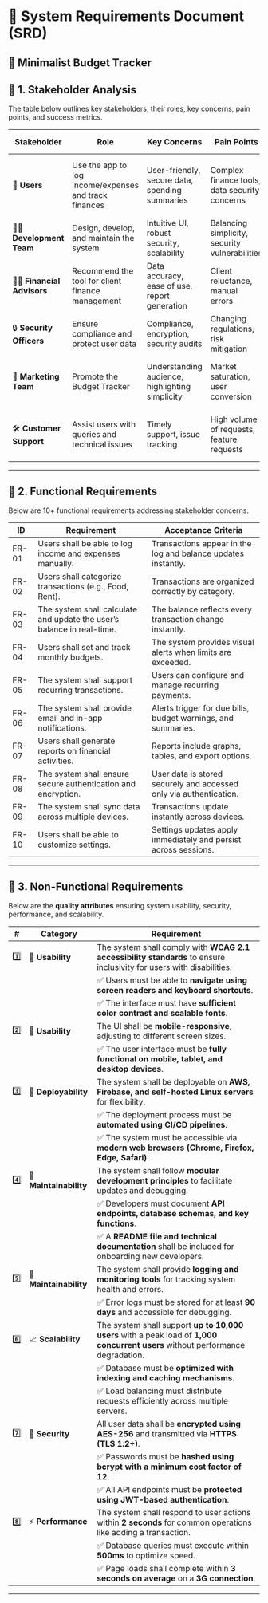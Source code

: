 # 📄 System Requirements Document (SRD)  
## 🏦 Minimalist Budget Tracker

## 📌 1. Stakeholder Analysis  
The table below outlines key stakeholders, their roles, key concerns, pain points, and success metrics.

| **Stakeholder**            | **Role**                                                   | **Key Concerns**                                    | **Pain Points**                                      | **Success Metrics**                                  |
|---------------------------|----------------------------------------------------------|----------------------------------------------------|----------------------------------------------------|----------------------------------------------------|
| 👤 **Users**              | Use the app to log income/expenses and track finances   | User-friendly, secure data, spending summaries   | Complex finance tools, data security concerns     | 50% time reduction in finance management, 90% satisfaction |
| 👨‍💻 **Development Team**  | Design, develop, and maintain the system               | Intuitive UI, robust security, scalability       | Balancing simplicity, security vulnerabilities    | 95% crash-free sessions, no security breaches     |
| 🧑‍🏫 **Financial Advisors** | Recommend the tool for client finance management      | Data accuracy, ease of use, report generation    | Client reluctance, manual errors                 | 60% adoption rate, 40% fewer discrepancies        |
| 🔒 **Security Officers**   | Ensure compliance and protect user data               | Compliance, encryption, security audits          | Changing regulations, risk mitigation            | 100% compliance, zero data breaches              |
| 📢 **Marketing Team**      | Promote the Budget Tracker                             | Understanding audience, highlighting simplicity  | Market saturation, user conversion               | 70% increase in acquisition, 50% improved retention |
| 🛠️ **Customer Support**    | Assist users with queries and technical issues       | Timely support, issue tracking                   | High volume of requests, feature requests        | 95% user satisfaction, 60% faster response times  |

---

## 📌 2. Functional Requirements
Below are 10+ functional requirements addressing stakeholder concerns.

| **ID** | **Requirement** | **Acceptance Criteria** |
|--------|---------------|------------------------|
| FR-01  | Users shall be able to log income and expenses manually. | Transactions appear in the log and balance updates instantly. |
| FR-02  | Users shall categorize transactions (e.g., Food, Rent). | Transactions are organized correctly by category. |
| FR-03  | The system shall calculate and update the user’s balance in real-time. | The balance reflects every transaction change instantly. |
| FR-04  | Users shall set and track monthly budgets. | The system provides visual alerts when limits are exceeded. |
| FR-05  | The system shall support recurring transactions. | Users can configure and manage recurring payments. |
| FR-06  | The system shall provide email and in-app notifications. | Alerts trigger for due bills, budget warnings, and summaries. |
| FR-07  | Users shall generate reports on financial activities. | Reports include graphs, tables, and export options. |
| FR-08  | The system shall ensure secure authentication and encryption. | User data is stored securely and accessed only via authentication. |
| FR-09  | The system shall sync data across multiple devices. | Transactions update instantly across devices. |
| FR-10  | Users shall be able to customize settings. | Settings updates apply immediately and persist across sessions. |

---

## 📌 3. Non-Functional Requirements  
Below are the **quality attributes** ensuring system usability, security, performance, and scalability.

| **#** | **Category**       | **Requirement** |
|------|-----------------|------------------------------------------------------------|
| 1️⃣  | 🎨 **Usability**    | The system shall comply with **WCAG 2.1 accessibility standards** to ensure inclusivity for users with disabilities. |
|      |                 | ✅ Users must be able to **navigate using screen readers and keyboard shortcuts**. |
|      |                 | ✅ The interface must have **sufficient color contrast and scalable fonts**. |
| 2️⃣  | 🎨 **Usability**    | The UI shall be **mobile-responsive**, adjusting to different screen sizes. |
|      |                 | ✅ The user interface must be **fully functional on mobile, tablet, and desktop devices**. |
| 3️⃣  | 🚀 **Deployability** | The system shall be deployable on **AWS, Firebase, and self-hosted Linux servers** for flexibility. |
|      |                 | ✅ The deployment process must be **automated using CI/CD pipelines**. |
|      |                 | ✅ The system must be accessible via **modern web browsers (Chrome, Firefox, Edge, Safari)**. |
| 4️⃣  | 🔄 **Maintainability** | The system shall follow **modular development principles** to facilitate updates and debugging. |
|      |                 | ✅ Developers must document **API endpoints, database schemas, and key functions**. |
|      |                 | ✅ A **README file and technical documentation** shall be included for onboarding new developers. |
| 5️⃣  | 🔄 **Maintainability** | The system shall provide **logging and monitoring tools** for tracking system health and errors. |
|      |                 | ✅ Error logs must be stored for at least **90 days** and accessible for debugging. |
| 6️⃣  | 📈 **Scalability**   | The system shall support **up to 10,000 users** with a peak load of **1,000 concurrent users** without performance degradation. |
|      |                 | ✅ Database must be **optimized with indexing and caching mechanisms**. |
|      |                 | ✅ Load balancing must distribute requests efficiently across multiple servers. |
| 7️⃣  | 🔐 **Security**     | All user data shall be **encrypted using AES-256** and transmitted via **HTTPS (TLS 1.2+)**. |
|      |                 | ✅ Passwords must be **hashed using bcrypt with a minimum cost factor of 12**. |
|      |                 | ✅ All API endpoints must be **protected using JWT-based authentication**. |
| 8️⃣  | ⚡ **Performance**   | The system shall respond to user actions within **2 seconds** for common operations like adding a transaction. |
|      |                 | ✅ Database queries must execute within **500ms** to optimize speed. |
|      |                 | ✅ Page loads shall complete within **3 seconds on average** on a **3G connection**. |

---


